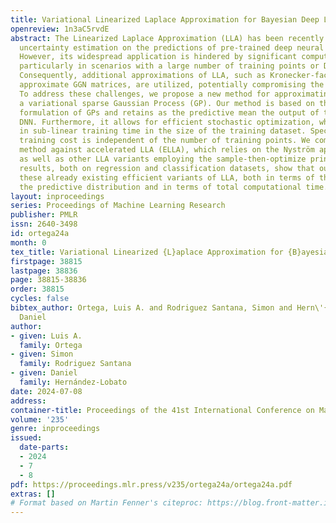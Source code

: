 ```yaml
---
title: Variational Linearized Laplace Approximation for Bayesian Deep Learning
openreview: 1n3aC5rvdE
abstract: The Linearized Laplace Approximation (LLA) has been recently used to perform
  uncertainty estimation on the predictions of pre-trained deep neural networks (DNNs).
  However, its widespread application is hindered by significant computational costs,
  particularly in scenarios with a large number of training points or DNN parameters.
  Consequently, additional approximations of LLA, such as Kronecker-factored or diagonal
  approximate GGN matrices, are utilized, potentially compromising the model’s performance.
  To address these challenges, we propose a new method for approximating LLA using
  a variational sparse Gaussian Process (GP). Our method is based on the dual RKHS
  formulation of GPs and retains as the predictive mean the output of the original
  DNN. Furthermore, it allows for efficient stochastic optimization, which results
  in sub-linear training time in the size of the training dataset. Specifically, its
  training cost is independent of the number of training points. We compare our proposed
  method against accelerated LLA (ELLA), which relies on the Nyström approximation,
  as well as other LLA variants employing the sample-then-optimize principle. Experimental
  results, both on regression and classification datasets, show that our method outperforms
  these already existing efficient variants of LLA, both in terms of the quality of
  the predictive distribution and in terms of total computational time.
layout: inproceedings
series: Proceedings of Machine Learning Research
publisher: PMLR
issn: 2640-3498
id: ortega24a
month: 0
tex_title: Variational Linearized {L}aplace Approximation for {B}ayesian Deep Learning
firstpage: 38815
lastpage: 38836
page: 38815-38836
order: 38815
cycles: false
bibtex_author: Ortega, Luis A. and Rodriguez Santana, Simon and Hern\'{a}ndez-Lobato,
  Daniel
author:
- given: Luis A.
  family: Ortega
- given: Simon
  family: Rodriguez Santana
- given: Daniel
  family: Hernández-Lobato
date: 2024-07-08
address:
container-title: Proceedings of the 41st International Conference on Machine Learning
volume: '235'
genre: inproceedings
issued:
  date-parts:
  - 2024
  - 7
  - 8
pdf: https://proceedings.mlr.press/v235/ortega24a/ortega24a.pdf
extras: []
# Format based on Martin Fenner's citeproc: https://blog.front-matter.io/posts/citeproc-yaml-for-bibliographies/
---
```

